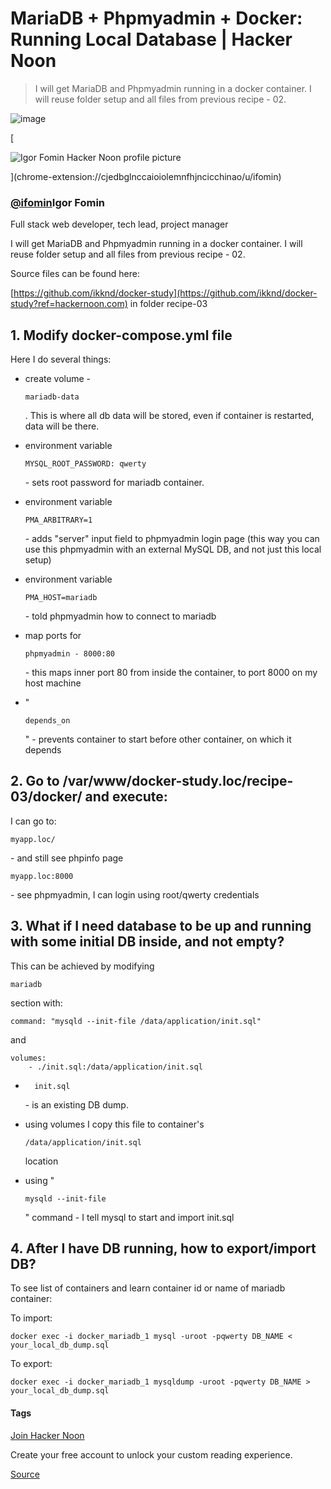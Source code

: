 # MariaDB + Phpmyadmin + Docker: Running Local Database | Hacker Noon

> I will get MariaDB and Phpmyadmin running in a docker container. I will reuse folder setup and all files from previous recipe - 02.

![image](chrome-extension://cjedbglnccaioiolemnfhjncicchinao/_next/image?url=https%3A%2F%2Fcdn.hackernoon.com%2Fdrafts%2Fo4ty3xxo.png&w=3840&q=75)

[

![Igor Fomin Hacker Noon profile picture](chrome-extension://cjedbglnccaioiolemnfhjncicchinao/_next/image?url=https%3A%2F%2Fcdn.hackernoon.com%2Fimages%2Favatars%2Fyq9sAk2IIggdbwex3O25LPzRAKq1.jpg&w=3840&q=75)





](chrome-extension://cjedbglnccaioiolemnfhjncicchinao/u/ifomin)

### [@ifomin](chrome-extension://cjedbglnccaioiolemnfhjncicchinao/u/ifomin)Igor Fomin

Full stack web developer, tech lead, project manager

I will get MariaDB and Phpmyadmin running in a docker container. I will reuse folder setup and all files from previous recipe - 02.

Source files can be found here:

[https://github.com/ikknd/docker-study](https://github.com/ikknd/docker-study?ref=hackernoon.com) in folder recipe-03

1\. Modify docker-compose.yml file
----------------------------------

Here I do several things:

*   create volume -
    
        mariadb-data
    
    . This is where all db data will be stored, even if container is restarted, data will be there.
*   environment variable
    
        MYSQL_ROOT_PASSWORD: qwerty
    
    \- sets root password for mariadb container.
*   environment variable
    
        PMA_ARBITRARY=1
    
    \- adds "server" input field to phpmyadmin login page (this way you can use this phpmyadmin with an external MySQL DB, and not just this local setup)
*   environment variable
    
        PMA_HOST=mariadb
    
    \- told phpmyadmin how to connect to mariadb
*   map ports for
    
        phpmyadmin - 8000:80
    
    \- this maps inner port 80 from inside the container, to port 8000 on my host machine
*   "
    
        depends_on
    
    " - prevents container to start before other container, on which it depends

2\. Go to /var/www/docker-study.loc/recipe-03/docker/ and execute:
------------------------------------------------------------------

I can go to:

    myapp.loc/

\- and still see phpinfo page

    myapp.loc:8000

\- see phpmyadmin, I can login using root/qwerty credentials

3\. What if I need database to be up and running with some initial DB inside, and not empty?
--------------------------------------------------------------------------------------------

This can be achieved by modifying

    mariadb

section with:

    command: "mysqld --init-file /data/application/init.sql"

and

    volumes:
        - ./init.sql:/data/application/init.sql

*       init.sql
    
    \- is an existing DB dump.
*   using volumes I copy this file to container's
    
        /data/application/init.sql
    
    location
*   using "
    
        mysqld --init-file
    
    " command - I tell mysql to start and import init.sql

4\. After I have DB running, how to export/import DB?
-----------------------------------------------------

To see list of containers and learn container id or name of mariadb container:

To import:

    docker exec -i docker_mariadb_1 mysql -uroot -pqwerty DB_NAME < your_local_db_dump.sql

To export:

    docker exec -i docker_mariadb_1 mysqldump -uroot -pqwerty DB_NAME > your_local_db_dump.sql

#### Tags

[Join Hacker Noon](https://app.hackernoon.com/signup)

Create your free account to unlock your custom reading experience.


[Source](https://hackernoon.com/mariadb-phpmyadmin-docker-running-local-database-ok9q36ji)